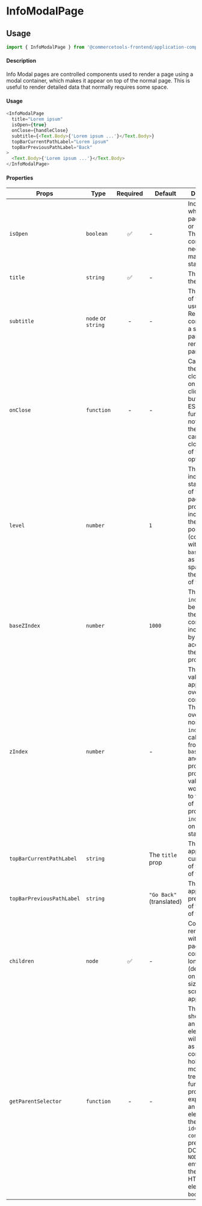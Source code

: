 # InfoModalPage

## Usage

```js
import { InfoModalPage } from '@commercetools-frontend/application-components';
```

#### Description

Info Modal pages are controlled components used to render a page using a modal container, which makes it appear on top of the normal page. This is useful to render detailed data that normally requires some space.

#### Usage

```js
<InfoModalPage
  title="Lorem ipsum"
  isOpen={true}
  onClose={handleClose}
  subtitle={<Text.Body>{'Lorem ipsum ...'}</Text.Body>}
  topBarCurrentPathLabel="Lorem ipsum"
  topBarPreviousPathLabel="Back"
>
  <Text.Body>{'Lorem ipsum ...'}</Text.Body>
</InfoModalPage>
```

#### Properties

| Props                     | Type               | Required | Default                  | Description                                                                                                                                                                                                                                                                                                 |
| ------------------------- | ------------------ | :------: | ------------------------ | ----------------------------------------------------------------------------------------------------------------------------------------------------------------------------------------------------------------------------------------------------------------------------------------------------------- |
| `isOpen`                  | `boolean`          |    ✅    | -                        | Indicates whether the page is open or closed. The parent component needs to manage this state.                                                                                                                                                                                                              |
| `title`                   | `string`           |    ✅    | -                        | The title of the page.                                                                                                                                                                                                                                                                                      |
| `subtitle`                | `node` or `string` |    -     | -                        | The subtitle of the page, usually a React component. If a string is passed, it's rendered as a paragraph.                                                                                                                                                                                                   |
| `onClose`                 | `function`         |    -     | -                        | Called when the page closes (click on overlay, click on close button, press ESC). If the function is not provided, the page cannot be closed by any of the listed options.                                                                                                                                  |
| `level`                   | `number`           |          | `1`                      | The level indicates the stack position of the modal page, progressivelly increasing the `z-index` position (combined with the `baseZIndex`) as well as the spacing from the left side of the page.                                                                                                          |
| `baseZIndex`              | `number`           |          | `1000`                   | The base `z-index` value to be applied to the overlay container, incremented by `1` according to the `level` prop.                                                                                                                                                                                          |
| `zIndex`                  | `number`           |          | -                        | The `z-index` value to be applied to the overlay container. This value overrides the normal `z-index` value calculated from the `baseZIndex` and `level` props. If you provide this value, you would need to take care of providing a proper `z-index` based on the stacked level.                          |
| `topBarCurrentPathLabel`  | `string`           |          | The `title` prop         | The label to appear as the current path of the top bar of the modal                                                                                                                                                                                                                                         |
| `topBarPreviousPathLabel` | `string`           |          | `"Go Back"` (translated) | The label to appear as the previous path of the top bar of the modal                                                                                                                                                                                                                                        |
| `children`                | `node`             |    ✅    | -                        | Content rendered within the page. If the content is long in height (depending on the screen size) a scrollbar will appear.                                                                                                                                                                                  |
| `getParentSelector`       | `function`         |    -     | -                        | The function should return an HTML element that will be used as the parent container to hold the modal DOM tree. If no function is provided, it's expected that an HTML element with the `id="parent-container"` is present in the DOM. In `NODE_ENV=test` environment, the default HTML element is `body`. |
